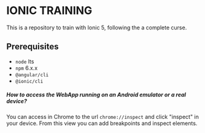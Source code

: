 # IONIC TRAINING
This is a repository to train with Ionic 5, following the a complete curse.

## Prerequisites
* `node` lts
* `npm` 6.x.x
* `@angular/cli`
* `@ionic/cli`

##### How to access the WebApp running on an Android emulator or a real device?
You can access in Chrome to the url `chrome://inspect` and click "inspect" in your device.
From this view you can add breakpoints and inspect elements.
